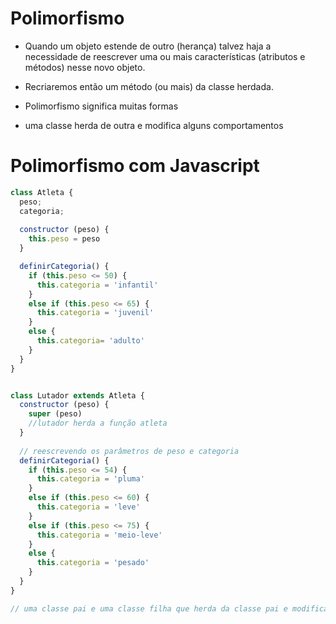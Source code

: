 # Polimorfismo

- Quando um objeto estende de outro (herança) talvez haja a necessidade de reescrever uma ou mais características (atributos e métodos) nesse novo objeto.

- Recriaremos então um método (ou mais) da classe herdada.

- Polimorfismo significa muitas formas

- uma classe herda de outra e modifica alguns comportamentos

# Polimorfismo com Javascript

```js
class Atleta {
  peso;
  categoria;
  
  constructor (peso) {
    this.peso = peso
  }

  definirCategoria() {
    if (this.peso <= 50) {
      this.categoria = 'infantil'
    }
    else if (this.peso <= 65) { 
      this.categoria = 'juvenil'
    }
    else {
      this.categoria= 'adulto'
    }
  }
}


class Lutador extends Atleta {
  constructor (peso) { 
    super (peso) 
    //lutador herda a função atleta
  }
  
  // reescrevendo os parâmetros de peso e categoria
  definirCategoria() {
    if (this.peso <= 54) { 
      this.categoria = 'pluma'
    }
    else if (this.peso <= 60) {
      this.categoria = 'leve'
    }
    else if (this.peso <= 75) { 
      this.categoria = 'meio-leve'
    }
    else {
      this.categoria = 'pesado'
    }
  }
}

// uma classe pai e uma classe filha que herda da classe pai e modifica algumas coisas pra que a classe filha faça mais sentido
```